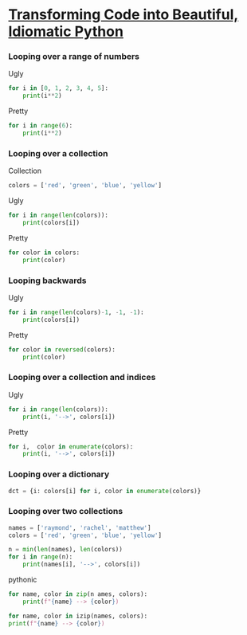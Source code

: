 # [Transforming Code into Beautiful, Idiomatic Python](https://youtu.be/OSGv2VnC0go)

### Looping over a range of numbers

Ugly

```python
for i in [0, 1, 2, 3, 4, 5]:
    print(i**2)
```

Pretty

```python
for i in range(6):
    print(i**2)
```

### Looping over a collection

Collection

```python
colors = ['red', 'green', 'blue', 'yellow']
```

Ugly

```python
for i in range(len(colors)):
    print(colors[i])
```

Pretty

```python
for color in colors:
    print(color)
```

### Looping backwards

Ugly

```python
for i in range(len(colors)-1, -1, -1):
    print(colors[i])
```

Pretty

```python
for color in reversed(colors):
    print(color)
```

### Looping over a collection and indices

Ugly

```python
for i in range(len(colors)):
    print(i, '-->', colors[i])
```

Pretty

```python
for i,  color in enumerate(colors):
    print(i, '-->', colors[i])
```

### Looping over a dictionary

```python
dct = {i: colors[i] for i, color in enumerate(colors)}
```

### Looping over two collections

```python
names = ['raymond', 'rachel', 'matthew']
colors = ['red', 'green', 'blue', 'yellow']
```

```python
n = min(len(names), len(colors))
for i in range(n):
    print(names[i], '-->', colors[i])
```

pythonic

```python
for name, color in zip(n ames, colors):
    print(f"{name} --> {color})
```

```python
for name, color in izip(names, colors):
print(f"{name} --> {color})
```
